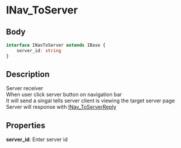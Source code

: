 # INav_ToServer

## Body

```typescript
interface INavToServer extends IBase {
    server_id: string
}
```

## Description

Server receiver\
When user click server button on navigation bar\
It will send a singal tells server client is viewing the target server page\
Server will response with [INav_ToServerReply](./../../client/nav/INav_ToServerReply.md)

## Properties

**server_id**: Enter server id